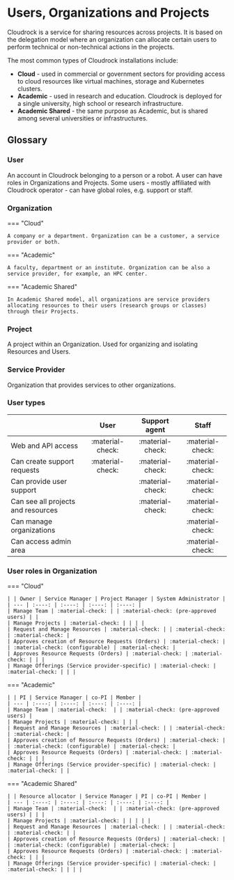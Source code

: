 # Users, Organizations and Projects

Cloudrock is a service for sharing resources across projects. It is based
on the delegation model where an organization can allocate certain users to
perform technical or non-technical actions in the projects.

The most common types of Cloudrock installations include:

- **Cloud** - used in commercial or government sectors for providing access to cloud resources like virtual machines, storage and Kubernetes clusters.
- **Academic** - used in research and education. Cloudrock is deployed for a single university, high school or research infrastructure.
- **Academic Shared** - the same purpose as Academic, but is shared among several universities or infrastructures.

## Glossary

### User

An account in Cloudrock belonging to a person or a robot. A user can have roles in Organizations and Projects.
Some users - mostly affiliated with Cloudrock operator - can have global roles, e.g. support or staff.

### Organization

=== "Cloud"

    A company or a department. Organization can be a customer, a service provider or both.

=== "Academic"

    A faculty, department or an institute. Organization can be also a service provider, for example, an HPC center.

=== "Academic Shared"

    In Academic Shared model, all organizations are service providers allocating resources to their users (research groups or classes) through their Projects.

### Project

A project within an Organization. Used for organizing and isolating Resources and Users.

### Service Provider

Organization that provides services to other organizations.

### User types

| | User | Support agent | Staff |
| ---- | :----: | :----: | :----: |
| Web and API access | :material-check: | :material-check: | :material-check: |
| Can create support requests | :material-check:  | :material-check:  | :material-check:  |
| Can provide user support | | :material-check: | :material-check: |
| Can see all projects and resources | | :material-check: | :material-check: |
| Can manage organizations | | | :material-check: |
| Can access admin area | | | :material-check: |

### User roles in Organization

=== "Cloud"

    | | Owner | Service Manager | Project Manager | System Administrator |
    | --- | :----: | :----: | :----: | :----: |
    | Manage Team | :material-check: | | :material-check: (pre-approved users) | |
    | Manage Projects | :material-check: | | | |
    | Request and Manage Resources | :material-check: | | :material-check: | :material-check: |
    | Approves creation of Resource Requests (Orders) | :material-check: | | :material-check: (configurable) | :material-check: |
    | Approves Resource Requests (Orders) | :material-check: | :material-check: | | |
    | Manage Offerings (Service provider-specific) | :material-check: | :material-check: | | |

=== "Academic"

    | | PI | Service Manager | co-PI | Member |
    | --- | :----: | :----: | :----: | :----: |
    | Manage Team | :material-check:  | | :material-check: (pre-approved users) |
    | Manage Projects | :material-check: | | |
    | Request and Manage Resources | :material-check: | | :material-check: | :material-check: |
    | Approves creation of Resource Requests (Orders) | :material-check: | | :material-check: (configurable) | :material-check: |
    | Approves Resource Requests (Orders) | :material-check: | :material-check: | | |
    | Manage Offerings (Service provider-specific) | :material-check: | :material-check: | |

=== "Academic Shared"

    | | Resource allocator | Service Manager | PI | co-PI | Member |
    | --- | :----: | :----: | :----: | :----: | :----: |
    | Manage Team | :material-check:  | | :material-check: (pre-approved users) | | |
    | Manage Projects | :material-check: | | | | |
    | Request and Manage Resources | :material-check: | | :material-check: | :material-check: | |
    | Approves creation of Resource Requests (Orders) | :material-check: | | :material-check: (configurable) | :material-check: |
    | Approves Resource Requests (Orders) | :material-check: | :material-check: | | |
    | Manage Offerings (Service provider-specific) | :material-check: | :material-check: | | | |
